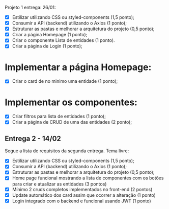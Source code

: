 Projeto 1 entrega: 26/01:

- [x] Estilizar utilizando CSS ou styled-components (1,5 ponto);
- [x] Consumir a API (backend) utilizando o Axios (1 ponto);
- [x] Estruturar as pastas e melhorar a arquitetura do projeto (0,5 ponto);
- [x] Criar a página Homepage (1 ponto);
- [x] Criar o componente Lista de entidades (1 ponto).
- [x] Criar a página de Login (1 ponto);

# Implementar a página Homepage:

- [x] Criar o card de no minimo uma entidade (1 ponto);

# Implementar os componentes:

- [x] Criar filtros para lista de entidades (1 ponto);
- [x] Criar a página de CRUD de uma das entidades (2 ponto);

## Entrega 2 - 14/02

Segue a lista de requisitos da segunda entrega. Tema livre:

- [x] Estilizar utilizando CSS ou styled-components (1,5 ponto);
- [x] Consumir a API (backend) utilizando o Axios (1 ponto);
- [x] Estruturar as pastas e melhorar a arquitetura do projeto (0,5 ponto);
- [x] Home page funcional mostrando a lista de componentes com os botões para criar e atualizar as entidades (3 pontos)
- [x] Mínimo 2 cruds completos implementados no front-end (2 pontos)
- [x] Update automático dos card assim que ocorrer a alteração (1 ponto)
- [x] Login integrado com o backend e funcional usando JWT (1 ponto)
